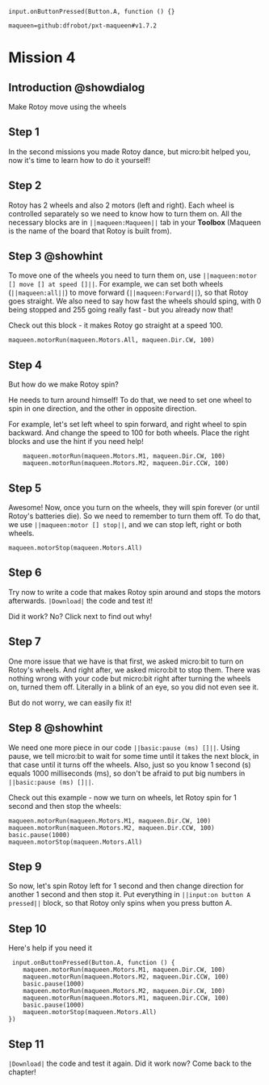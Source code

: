 ```template
input.onButtonPressed(Button.A, function () {}
```

```package
maqueen=github:dfrobot/pxt-maqueen#v1.7.2
```

# Mission 4

## Introduction @showdialog

Make Rotoy move using the wheels

## Step 1

In the second missions you made Rotoy dance, but micro:bit helped you, now it's time to learn how to do it yourself!

## Step 2

Rotoy has 2 wheels and also 2 motors (left and right). Each wheel is controlled separately so we need to know how to turn them on.
All the necessary blocks are in ``||maqueen:Maqueen||`` tab in your **Toolbox** (Maqueen is the name of the board that Rotoy is built from).

## Step 3 @showhint

To move one of the wheels you need to turn them on, use ``||maqueen:motor [] move [] at speed []||``.
For example, we can set both wheels (``||maqueen:all||``) to move forward (``||maqueen:Forward||``), so that Rotoy goes straight. We also need to say how fast the wheels should sping, with 0 being stopped and 255 going really fast - but you already now that!

Check out this block - it makes Rotoy go straight at a speed 100.

```block
maqueen.motorRun(maqueen.Motors.All, maqueen.Dir.CW, 100)
```

## Step 4

But how do we make Rotoy spin?

He needs to turn around himself! To do that, we need to set one wheel to spin in one direction, and the other in opposite direction.

For example, let's set left wheel to spin forward, and right wheel to spin backward. And change the speed to 100 for both wheels. Place the right blocks and use the hint if you need help!

```block
    maqueen.motorRun(maqueen.Motors.M1, maqueen.Dir.CW, 100)
    maqueen.motorRun(maqueen.Motors.M2, maqueen.Dir.CCW, 100)
```

## Step 5

Awesome! Now, once you turn on the wheels, they will spin forever (or until Rotoy's batteries die). So we need to remember to turn them off. To do that, we use ``||maqueen:motor [] stop||``, and we can stop left, right or both wheels.

```block
maqueen.motorStop(maqueen.Motors.All)
```

## Step 6

Try now to write a code that makes Rotoy spin around and stops the motors afterwards. ``|Download|`` the code and test it!

Did it work? No? Click next to find out why!

## Step 7

One more issue that we have is that first, we asked micro:bit to turn on Rotoy's wheels. And right after, we asked micro:bit to stop them.
There was nothing wrong with your code but micro:bit right after turning the wheels on, turned them off. Literally in a blink of an eye, so you did not even see it.

But do not worry, we can easily fix it!

## Step 8 @showhint

We need one more piece in our code ``||basic:pause (ms) []||``. Using pause, we tell micro:bit to wait for some time until it takes the next block, in that case until it turns off the wheels.
Also, just so you know 1 second (s) equals 1000 milliseconds (ms), so don't be afraid to put big numbers in ``||basic:pause (ms) []||``.

Check out this example - now we turn on wheels, let Rotoy spin for 1 second and then stop the wheels:

```block
maqueen.motorRun(maqueen.Motors.M1, maqueen.Dir.CW, 100)
maqueen.motorRun(maqueen.Motors.M2, maqueen.Dir.CCW, 100)
basic.pause(1000)
maqueen.motorStop(maqueen.Motors.All)
```
## Step 9

So now, let's spin Rotoy left for 1 second and then change direction for another 1 second and then stop it. Put everything in ``||input:on button A pressed||`` block, so that Rotoy only spins when you press button A.

## Step 10

Here's help if you need it

```block
 input.onButtonPressed(Button.A, function () {
    maqueen.motorRun(maqueen.Motors.M1, maqueen.Dir.CW, 100)
    maqueen.motorRun(maqueen.Motors.M2, maqueen.Dir.CCW, 100)
    basic.pause(1000)
    maqueen.motorRun(maqueen.Motors.M2, maqueen.Dir.CW, 100)
    maqueen.motorRun(maqueen.Motors.M1, maqueen.Dir.CCW, 100)
    basic.pause(1000)
    maqueen.motorStop(maqueen.Motors.All)
})
```

## Step 11
``|Download|`` the code and test it again. Did it work now? Come back to the chapter!